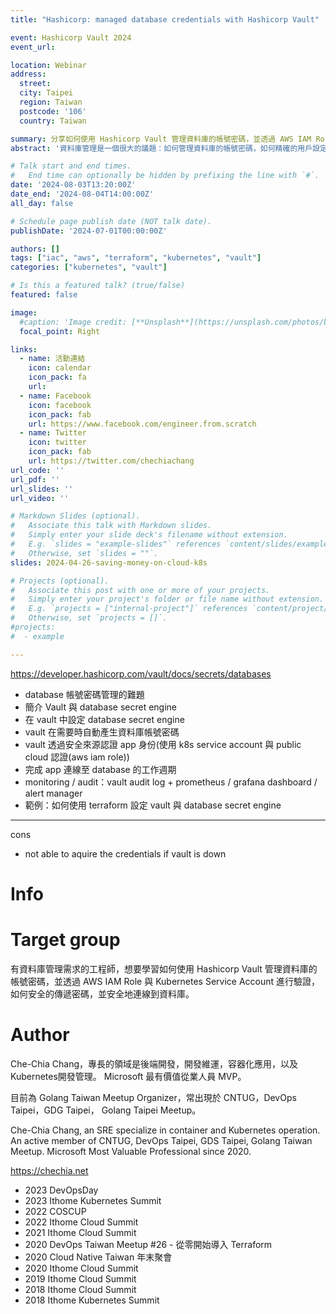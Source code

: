 ```yaml
---
title: "Hashicorp: managed database credentials with Hashicorp Vault"

event: Hashicorp Vault 2024
event_url: 

location: Webinar
address:
  street: 
  city: Taipei
  region: Taiwan
  postcode: '106'
  country: Taiwan

summary: 分享如何使用 Hashicorp Vault 管理資料庫的帳號密碼，並透過 AWS IAM Role 與 Kubernetes Service Account 進行驗證，以及如何連線到資料庫，監控與審查。
abstract: '資料庫管理是一個很大的議題：如何管理資料庫的帳號密碼，如何精確的用戶設定權限，傳遞密碼給用戶，並自動化定期更新密碼。本次演講將分享如何使用 Hashicorp Vault 管理資料庫的帳號密碼，並透過 AWS IAM Role 與 Kubernetes Service Account 進行驗證，如何安全的傳遞密碼，並安全地連線到資料庫。'

# Talk start and end times.
#   End time can optionally be hidden by prefixing the line with `#`.
date: '2024-08-03T13:20:00Z'
date_end: '2024-08-04T14:00:00Z'
all_day: false

# Schedule page publish date (NOT talk date).
publishDate: '2024-07-01T00:00:00Z'

authors: []
tags: ["iac", "aws", "terraform", "kubernetes", "vault"]
categories: ["kubernetes", "vault"]

# Is this a featured talk? (true/false)
featured: false

image:
  #caption: 'Image credit: [**Unsplash**](https://unsplash.com/photos/bzdhc5b3Bxs)'
  focal_point: Right

links:
  - name: 活動連結
    icon: calendar
    icon_pack: fa
    url: 
  - name: Facebook
    icon: facebook
    icon_pack: fab
    url: https://www.facebook.com/engineer.from.scratch
  - name: Twitter
    icon: twitter
    icon_pack: fab
    url: https://twitter.com/chechiachang
url_code: ''
url_pdf: ''
url_slides: ''
url_video: ''

# Markdown Slides (optional).
#   Associate this talk with Markdown slides.
#   Simply enter your slide deck's filename without extension.
#   E.g. `slides = "example-slides"` references `content/slides/example-slides.md`.
#   Otherwise, set `slides = ""`.
slides: 2024-04-26-saving-money-on-cloud-k8s

# Projects (optional).
#   Associate this post with one or more of your projects.
#   Simply enter your project's folder or file name without extension.
#   E.g. `projects = ["internal-project"]` references `content/project/deep-learning/index.md`.
#   Otherwise, set `projects = []`.
#projects:
#  - example

---
```


https://developer.hashicorp.com/vault/docs/secrets/databases

- database 帳號密碼管理的難題
- 簡介 Vault 與 database secret engine
- 在 vault 中設定 database secret engine
- vault 在需要時自動產生資料庫帳號密碼
- vault 透過安全來源認證 app 身份(使用 k8s service account 與 public cloud 認證(aws iam role))
- 完成 app 連線至 database 的工作週期
- monitoring / audit：vault audit log + prometheus / grafana dashboard / alert manager
- 範例：如何使用 terraform 設定 vault 與 database secret engine

---

cons
- not able to aquire the credentials if vault is down

# Info


# Target group

有資料庫管理需求的工程師，想要學習如何使用 Hashicorp Vault 管理資料庫的帳號密碼，並透過 AWS IAM Role 與 Kubernetes Service Account 進行驗證，如何安全的傳遞密碼，並安全地連線到資料庫。


# Author

Che-Chia Chang，專長的領域是後端開發，開發維運，容器化應用，以及Kubernetes開發管理。
Microsoft 最有價值從業人員 MVP。

目前為 Golang Taiwan Meetup Organizer，常出現於 CNTUG，DevOps Taipei，GDG Taipei， Golang Taipei Meetup。

Che-Chia Chang, an SRE specialize in container and Kubernetes operation. An active member of CNTUG, DevOps Taipei, GDS Taipei, Golang Taiwan Meetup.
Microsoft Most Valuable Professional since 2020.

https://chechia.net

- 2023 DevOpsDay
- 2023 Ithome Kubernetes Summit
- 2022 COSCUP
- 2022 Ithome Cloud Summit
- 2021 Ithome Cloud Summit
- 2020 DevOps Taiwan Meetup #26 - 從零開始導入 Terraform
- 2020 Cloud Native Taiwan 年末聚會
- 2020 Ithome Cloud Summit
- 2019 Ithome Cloud Summit
- 2018 Ithome Cloud Summit
- 2018 Ithome Kubernetes Summit
